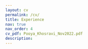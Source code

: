 ```yaml
---
layout: cv
permalink: /cv/
title: Experience
nav: true
nav_order: 4
cv_pdf: Pooya_Khosravi_Nov2022.pdf
description: 
---
```

